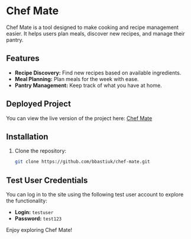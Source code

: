 # Chef Mate

Chef Mate is a tool designed to make cooking and recipe management easier. It helps users plan meals, discover new recipes, and manage their pantry.

## Features

- **Recipe Discovery:** Find new recipes based on available ingredients.
- **Meal Planning:** Plan meals for the week with ease.
- **Pantry Management:** Keep track of what you have at home.

## Deployed Project

You can view the live version of the project here: [Chef Mate](https://chef-mate.onrender.com/)

## Installation

1. Clone the repository:
   ```bash
   git clone https://github.com/bbastiuk/chef-mate.git
   
## Test User Credentials

You can log in to the site using the following test user account to explore the functionality:

- **Login:** `testuser`
- **Password:** `test123`

Enjoy exploring Chef Mate!
